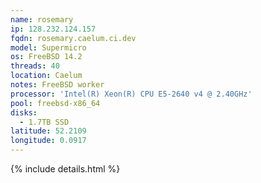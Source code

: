 ```yaml
---
name: rosemary
ip: 128.232.124.157
fqdn: rosemary.caelum.ci.dev
model: Supermicro
os: FreeBSD 14.2
threads: 40
location: Caelum
notes: FreeBSD worker
processor: 'Intel(R) Xeon(R) CPU E5-2640 v4 @ 2.40GHz'
pool: freebsd-x86_64
disks:
  - 1.7TB SSD
latitude: 52.2109
longitude: 0.0917
---
```

{% include details.html %} 

